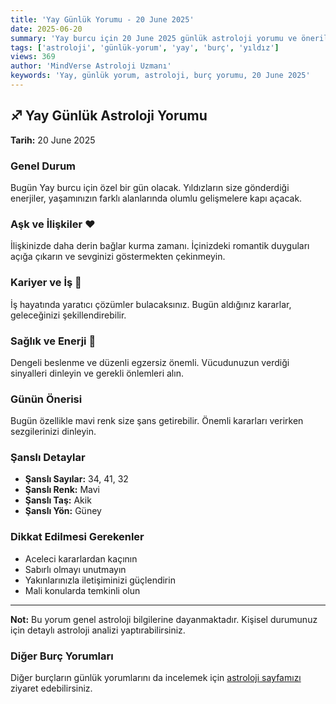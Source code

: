 ```yaml
---
title: 'Yay Günlük Yorumu - 20 June 2025'
date: 2025-06-20
summary: 'Yay burcu için 20 June 2025 günlük astroloji yorumu ve önerileri.'
tags: ['astroloji', 'günlük-yorum', 'yay', 'burç', 'yıldız']
views: 369
author: 'MindVerse Astroloji Uzmanı'
keywords: 'Yay, günlük yorum, astroloji, burç yorumu, 20 June 2025'
---
```


## ♐ Yay Günlük Astroloji Yorumu

**Tarih:** 20 June 2025

### Genel Durum

Bugün Yay burcu için özel bir gün olacak. Yıldızların size gönderdiği enerjiler, yaşamınızın farklı alanlarında olumlu gelişmelere kapı açacak.

### Aşk ve İlişkiler ❤️

İlişkinizde daha derin bağlar kurma zamanı. İçinizdeki romantik duyguları açığa çıkarın ve sevginizi göstermekten çekinmeyin.

### Kariyer ve İş 💼

İş hayatında yaratıcı çözümler bulacaksınız. Bugün aldığınız kararlar, geleceğinizi şekillendirebilir.

### Sağlık ve Enerji 🌟

Dengeli beslenme ve düzenli egzersiz önemli. Vücudunuzun verdiği sinyalleri dinleyin ve gerekli önlemleri alın.

### Günün Önerisi

Bugün özellikle mavi renk size şans getirebilir. Önemli kararları verirken sezgilerinizi dinleyin.

### Şanslı Detaylar

- **Şanslı Sayılar:** 34, 41, 32
- **Şanslı Renk:** Mavi
- **Şanslı Taş:** Akik
- **Şanslı Yön:** Güney

### Dikkat Edilmesi Gerekenler

- Aceleci kararlardan kaçının
- Sabırlı olmayı unutmayın
- Yakınlarınızla iletişiminizi güçlendirin
- Mali konularda temkinli olun

---

**Not:** Bu yorum genel astroloji bilgilerine dayanmaktadır. Kişisel durumunuz için detaylı astroloji analizi yaptırabilirsiniz.

### Diğer Burç Yorumları

Diğer burçların günlük yorumlarını da incelemek için [astroloji sayfamızı](https://www.mindversedaily.com) ziyaret edebilirsiniz.
